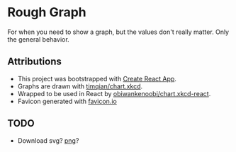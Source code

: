 # Rough Graph

For when you need to show a graph, but the values don't really matter. Only the general behavior.

## Attributions

- This project was bootstrapped with [Create React App](https://github.com/facebook/create-react-app).
- Graphs are drawn with [timqian/chart.xkcd](https://github.com/timqian/chart.xkcd).
- Wrapped to be used in React by [obiwankenoobi/chart.xkcd-react](https://github.com/obiwankenoobi/chart.xkcd-react).
- Favicon generated with [favicon.io](https://favicon.io/emoji-favicons/chart-increasing)

## TODO
- Download svg? [png](https://gist.github.com/gustavohenke/9073132)?